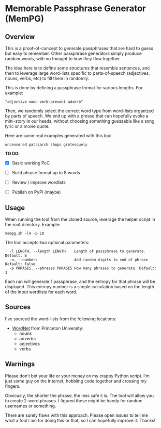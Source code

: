 # Memorable Passphrase Generator (MemPG)

## Overview

This is a proof-of-concept to generate passphrases that are hard to guess but easy to remember. Other passphrase generators simply produce random words, with no thought to how they flow together.

The idea here is to define some structures that resemble sentences, and then to leverage large word-lists specific to parts-of-speech (adjectives, nouns, verbs, etc) to fill them in randomly.

This is done by defining a passphrase format for various lengths. For example:

`"adjective noun verb-present adverb"`

Then, we randomly select the correct word type from word-lists organized by parts of speech. We end up with a phrase that can hopefully evoke a mini-story in our heads, without choosing something guessable like a song lyric or a movie quote.

Here are some real examples generated with this tool:

````
uncensored patriarch shops grotesquely
````

**TO DO**:
- [X] Basic working PoC
- [ ] Build phrase format up to 8 words
- [ ] Review / improve wordlists
- [ ] Publish on PyPI (maybe)



## Usage

When running the tool from the cloned source, leverage the helper script in the root directory. Example:

```
mempg.sh -l4 -p 10
```

The tool accepts two optional parameters:

```
  -l LENGTH, --length LENGTH    Length of passphrase to generate. Default: 6
  -n, --numbers                 Add random digits to end of phrase Default: False
  -p PHRASES, --phrases PHRASES How many phrases to generate. Default: 1
```

Each run will generate 1 passphrase, and the entropy for that phrase will be displayed. This entropy number is a simple calculation based on the length of the input wordlists for each word.

## Sources

I've sourced the word-lists from the following locations:

- [WordNet](https://wordnet.princeton.edu/) from Princeton University:
    - nouns
    - adverbs
    - adjectives
    - verbs

## Warnings

Please don't bet your life or your money on my crappy Python script. I'm just some guy on the Internet, hobbling code together and crossing my fingers.

Obviously, the shorter the phrase, the less safe it is. The tool will allow you to create 2-word phrases. I figured these might be handy for random usernames or something.

There are surely flaws with this approach. Please open issues to tell me what a fool I am for doing this or that, so I can hopefully improve it. Thanks!
